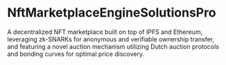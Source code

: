 # NftMarketplaceEngineSolutionsPro
A decentralized NFT marketplace built on top of IPFS and Ethereum, leveraging zk-SNARKs for anonymous and verifiable ownership transfer, and featuring a novel auction mechanism utilizing Dutch auction protocols and bonding curves for optimal price discovery.
